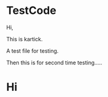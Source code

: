 
TestCode
========

Hi,

This is kartick.

A test file for testing.

Then this is for second time testing.....

Hi
==============



